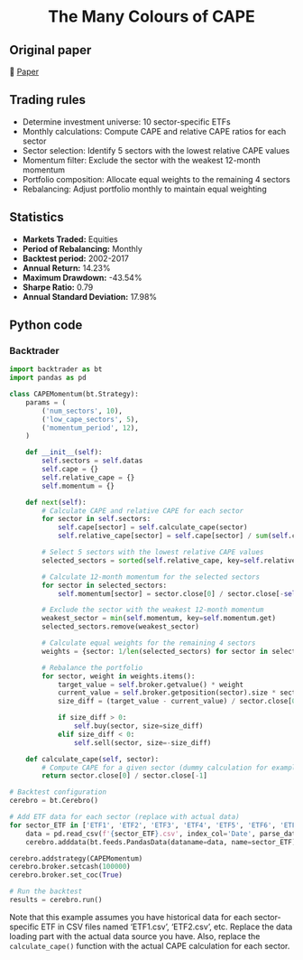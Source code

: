 <div align="center">
  <h1>The Many Colours of CAPE</h1>
</div>

## Original paper

📕 [Paper](https://papers.ssrn.com/sol3/papers.cfm?abstract_id=3258404)

## Trading rules

- Determine investment universe: 10 sector-specific ETFs
- Monthly calculations: Compute CAPE and relative CAPE ratios for each sector
- Sector selection: Identify 5 sectors with the lowest relative CAPE values
- Momentum filter: Exclude the sector with the weakest 12-month momentum
- Portfolio composition: Allocate equal weights to the remaining 4 sectors
- Rebalancing: Adjust portfolio monthly to maintain equal weighting

## Statistics

- **Markets Traded:** Equities
- **Period of Rebalancing:** Monthly
- **Backtest period:** 2002-2017
- **Annual Return:** 14.23%
- **Maximum Drawdown:** -43.54%
- **Sharpe Ratio:** 0.79
- **Annual Standard Deviation:** 17.98%

## Python code

### Backtrader

```python
import backtrader as bt
import pandas as pd

class CAPEMomentum(bt.Strategy):
    params = (
        ('num_sectors', 10),
        ('low_cape_sectors', 5),
        ('momentum_period', 12),
    )

    def __init__(self):
        self.sectors = self.datas
        self.cape = {}
        self.relative_cape = {}
        self.momentum = {}

    def next(self):
        # Calculate CAPE and relative CAPE for each sector
        for sector in self.sectors:
            self.cape[sector] = self.calculate_cape(sector)
            self.relative_cape[sector] = self.cape[sector] / sum(self.cape.values())

        # Select 5 sectors with the lowest relative CAPE values
        selected_sectors = sorted(self.relative_cape, key=self.relative_cape.get)[:self.params.low_cape_sectors]

        # Calculate 12-month momentum for the selected sectors
        for sector in selected_sectors:
            self.momentum[sector] = sector.close[0] / sector.close[-self.params.momentum_period] - 1

        # Exclude the sector with the weakest 12-month momentum
        weakest_sector = min(self.momentum, key=self.momentum.get)
        selected_sectors.remove(weakest_sector)

        # Calculate equal weights for the remaining 4 sectors
        weights = {sector: 1/len(selected_sectors) for sector in selected_sectors}

        # Rebalance the portfolio
        for sector, weight in weights.items():
            target_value = self.broker.getvalue() * weight
            current_value = self.broker.getposition(sector).size * sector.close[0]
            size_diff = (target_value - current_value) / sector.close[0]

            if size_diff > 0:
                self.buy(sector, size=size_diff)
            elif size_diff < 0:
                self.sell(sector, size=-size_diff)

    def calculate_cape(self, sector):
        # Compute CAPE for a given sector (dummy calculation for example purposes)
        return sector.close[0] / sector.close[-1]

# Backtest configuration
cerebro = bt.Cerebro()

# Add ETF data for each sector (replace with actual data)
for sector_ETF in ['ETF1', 'ETF2', 'ETF3', 'ETF4', 'ETF5', 'ETF6', 'ETF7', 'ETF8', 'ETF9', 'ETF10']:
    data = pd.read_csv(f'{sector_ETF}.csv', index_col='Date', parse_dates=True)
    cerebro.adddata(bt.feeds.PandasData(dataname=data, name=sector_ETF))

cerebro.addstrategy(CAPEMomentum)
cerebro.broker.setcash(100000)
cerebro.broker.set_coc(True)

# Run the backtest
results = cerebro.run()
```

Note that this example assumes you have historical data for each sector-specific ETF in CSV files named ‘ETF1.csv’, ‘ETF2.csv’, etc. Replace the data loading part with the actual data source you have. Also, replace the `calculate_cape()` function with the actual CAPE calculation for each sector.